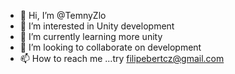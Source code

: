 - 👋 Hi, I’m @TemnyZlo
- 👀 I’m interested in Unity development
- 🌱 I’m currently learning more unity
- 💞️ I’m looking to collaborate on development
- 📫 How to reach me ...try filipebertcz@gmail.com

<!---
TemnyZlo/TemnyZlo is a ✨ special ✨ repository because its `README.md` (this file) appears on your GitHub profile.
You can click the Preview link to take a look at your changes.
--->
